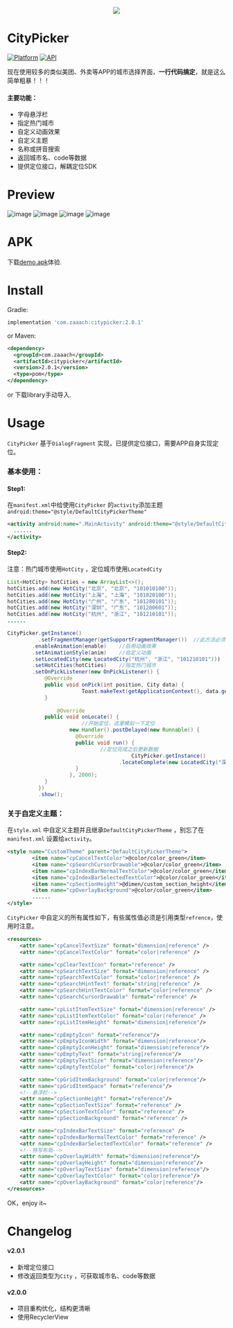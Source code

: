 <p align="center">
<img src="art/header.png">
</p>

# CityPicker

[![Platform](https://img.shields.io/badge/platform-android-green.svg)](http://developer.android.com/index.html) [![API](https://img.shields.io/badge/API-14%2B-yellow.svg?style=flat)](https://android-arsenal.com/api?level=14)

现在使用较多的类似美团、外卖等APP的城市选择界面，**一行代码搞定**，就是这么简单粗暴！！！

#### 主要功能：

-   字母悬浮栏
-   指定热门城市
-   自定义动画效果
-   自定义主题
-   名称或拼音搜索
-   返回城市名、code等数据
-   提供定位接口，解耦定位SDK

# Preview

![image](https://github.com/zaaach/CityPicker/raw/master/art/screen.gif) ![image](https://github.com/zaaach/CityPicker/raw/master/art/screen1.gif)
![image](https://github.com/zaaach/CityPicker/raw/master/art/screen2.gif) ![image](https://github.com/zaaach/CityPicker/raw/master/art/screen3.gif)

# APK

下载[demo.apk](https://github.com/zaaach/CityPicker/raw/master/art/demo.apk)体验.

# Install

Gradle:

```groovy
implementation 'com.zaaach:citypicker:2.0.1'
```

or Maven:

```xml
<dependency>
  <groupId>com.zaaach</groupId>
  <artifactId>citypicker</artifactId>
  <version>2.0.1</version>
  <type>pom</type>
</dependency>
```

or 下载library手动导入.

# Usage

`CityPicker` 基于`DialogFragment` 实现，已提供定位接口，需要APP自身实现定位。

### 基本使用：

#### Step1:

在`manifest.xml`中给使用`CityPicker` 的`activity`添加主题`android:theme="@style/DefaultCityPickerTheme"`

```xml
<activity android:name=".MainActivity" android:theme="@style/DefaultCityPickerTheme">
  ......
</activity>
```

#### Step2:

注意：热门城市使用`HotCity` ，定位城市使用`LocatedCity` 

```java
List<HotCity> hotCities = new ArrayList<>();
hotCities.add(new HotCity("北京", "北京", "101010100"));
hotCities.add(new HotCity("上海", "上海", "101020100"));
hotCities.add(new HotCity("广州", "广东", "101280101"));
hotCities.add(new HotCity("深圳", "广东", "101280601"));
hotCities.add(new HotCity("杭州", "浙江", "101210101"));
......

CityPicker.getInstance()
		  .setFragmentManager(getSupportFragmentManager())	//此方法必须调用
    	.enableAnimation(enable)	//启用动画效果
    	.setAnimationStyle(anim)	//自定义动画
    	.setLocatedCity(new LocatedCity("杭州", "浙江", "101210101")))  //APP自身已定位的城市，默认为null（定位失败）
    	.setHotCities(hotCities)	//指定热门城市
    	.setOnPickListener(new OnPickListener() {
            @Override
            public void onPick(int position, City data) {
				        Toast.makeText(getApplicationContext(), data.getName(), Toast.LENGTH_SHORT).show();
            }
      
    		    @Override
            public void onLocate() {
				        //开始定位，这里模拟一下定位
        		    new Handler().postDelayed(new Runnable() {
                      @Override
                      public void run() {
                  		      //定位完成之后更新数据
						                CityPicker.getInstance()
                                    .locateComplete(new LocatedCity("深圳", "广东", "101280601"), LocateState.SUCCESS);
                      }
        		    }, 2000);
            }
		  })
		  .show();
```

### 关于自定义主题：

在`style.xml` 中自定义主题并且继承`DefaultCityPickerTheme` ，别忘了在`manifest.xml` 设置给`activity`。

```xml
<style name="CustomTheme" parent="DefaultCityPickerTheme">
        <item name="cpCancelTextColor">@color/color_green</item>
        <item name="cpSearchCursorDrawable">@color/color_green</item>
        <item name="cpIndexBarNormalTextColor">@color/color_green</item>
        <item name="cpIndexBarSelectedTextColor">@color/color_green</item>
        <item name="cpSectionHeight">@dimen/custom_section_height</item>
        <item name="cpOverlayBackground">@color/color_green</item>
  		......
</style>
```

`CityPicker` 中自定义的所有属性如下，有些属性值必须是引用类型`refrence`，使用时注意。

```xml
<resources>
    <attr name="cpCancelTextSize" format="dimension|reference" />
    <attr name="cpCancelTextColor" format="color|reference" />

    <attr name="cpClearTextIcon" format="reference" />
    <attr name="cpSearchTextSize" format="dimension|reference" />
    <attr name="cpSearchTextColor" format="color|reference" />
    <attr name="cpSearchHintText" format="string|reference" />
    <attr name="cpSearchHintTextColor" format="color|reference" />
    <attr name="cpSearchCursorDrawable" format="reference" />

    <attr name="cpListItemTextSize" format="dimension|reference" />
    <attr name="cpListItemTextColor" format="color|reference" />
    <attr name="cpListItemHeight" format="dimension|reference"/>

    <attr name="cpEmptyIcon" format="reference"/>
    <attr name="cpEmptyIconWidth" format="dimension|reference"/>
    <attr name="cpEmptyIconHeight" format="dimension|reference"/>
    <attr name="cpEmptyText" format="string|reference"/>
    <attr name="cpEmptyTextSize" format="dimension|reference"/>
    <attr name="cpEmptyTextColor" format="color|reference"/>

    <attr name="cpGridItemBackground" format="color|reference"/>
    <attr name="cpGridItemSpace" format="reference"/>
	<!--悬浮栏-->
    <attr name="cpSectionHeight" format="reference"/>
    <attr name="cpSectionTextSize" format="reference" />
    <attr name="cpSectionTextColor" format="reference" />
    <attr name="cpSectionBackground" format="reference" />

    <attr name="cpIndexBarTextSize" format="reference" />
    <attr name="cpIndexBarNormalTextColor" format="reference" />
    <attr name="cpIndexBarSelectedTextColor" format="reference" />
	<!--特写布局-->
    <attr name="cpOverlayWidth" format="dimension|reference"/>
    <attr name="cpOverlayHeight" format="dimension|reference"/>
    <attr name="cpOverlayTextSize" format="dimension|reference"/>
    <attr name="cpOverlayTextColor" format="color|reference"/>
    <attr name="cpOverlayBackground" format="color|reference"/>
</resources>
```

OK，enjoy it~

# Changelog 

#### v2.0.1

-   新增定位接口
-   修改返回类型为`City` ，可获取城市名、code等数据

#### v2.0.0

-   项目重构优化，结构更清晰
-   使用RecyclerView